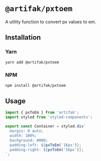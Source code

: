 # `@artifak/pxtoem`

A utility function to convert px values to em.

## Installation

### Yarn

```sh
yarn add @artifak/pxtoem
```

### NPM

```sh
npm install @artifak/pxtoem
```

## Usage

```ts
import { pxToEm } from 'artifak';
import styled from 'styled-components';

export const Container = styled.div`
  margin: 0 auto;
  width: 100%;
  background: #000;
  padding-left: ${pxToEm('16px')};
  padding-right: ${pxToEm('16px')};
`;
```
